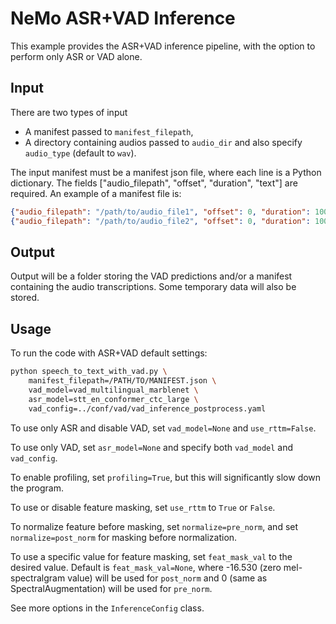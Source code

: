 # NeMo ASR+VAD Inference

This example provides the ASR+VAD inference pipeline, with the option to perform only ASR or VAD alone.

## Input

There are two types of input
-  A manifest passed to `manifest_filepath`, 
-  A directory containing audios passed to `audio_dir` and also specify `audio_type` (default to `wav`).

The input manifest must be a manifest json file, where each line is a Python dictionary. The fields ["audio_filepath", "offset", "duration",  "text"] are required. An example of a manifest file is:
```json
{"audio_filepath": "/path/to/audio_file1", "offset": 0, "duration": 10000,  "text": "a b c d e"}
{"audio_filepath": "/path/to/audio_file2", "offset": 0, "duration": 10000,  "text": "f g h i j"}
```

## Output
Output will be a folder storing the VAD predictions and/or a manifest containing the audio transcriptions. Some temporary data will also be stored.


## Usage

To run the code with ASR+VAD default settings:

```bash
python speech_to_text_with_vad.py \
    manifest_filepath=/PATH/TO/MANIFEST.json \
    vad_model=vad_multilingual_marblenet \
    asr_model=stt_en_conformer_ctc_large \
    vad_config=../conf/vad/vad_inference_postprocess.yaml
```

To use only ASR and disable VAD, set `vad_model=None` and `use_rttm=False`.

To use only VAD, set `asr_model=None` and specify both `vad_model` and `vad_config`.

To enable profiling, set `profiling=True`, but this will significantly slow down the program.

To use or disable feature masking, set `use_rttm` to `True` or `False`.

To normalize feature before masking, set `normalize=pre_norm`, 
and set `normalize=post_norm` for masking before normalization.

To use a specific value for feature masking, set `feat_mask_val` to the desired value. 
Default is `feat_mask_val=None`, where -16.530 (zero mel-spectralgram value) will be used for `post_norm` and 0 (same as SpectralAugmentation) will be used for `pre_norm`.

See more options in the `InferenceConfig` class.
